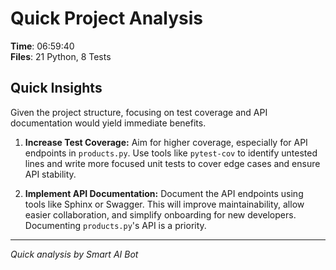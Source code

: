 # Quick Project Analysis

**Time**: 06:59:40  
**Files**: 21 Python, 8 Tests

## Quick Insights

Given the project structure, focusing on test coverage and API documentation would yield immediate benefits.

1.  **Increase Test Coverage:** Aim for higher coverage, especially for API endpoints in `products.py`. Use tools like `pytest-cov` to identify untested lines and write more focused unit tests to cover edge cases and ensure API stability.

2.  **Implement API Documentation:** Document the API endpoints using tools like Sphinx or Swagger. This will improve maintainability, allow easier collaboration, and simplify onboarding for new developers. Documenting `products.py`'s API is a priority.


---
*Quick analysis by Smart AI Bot*
